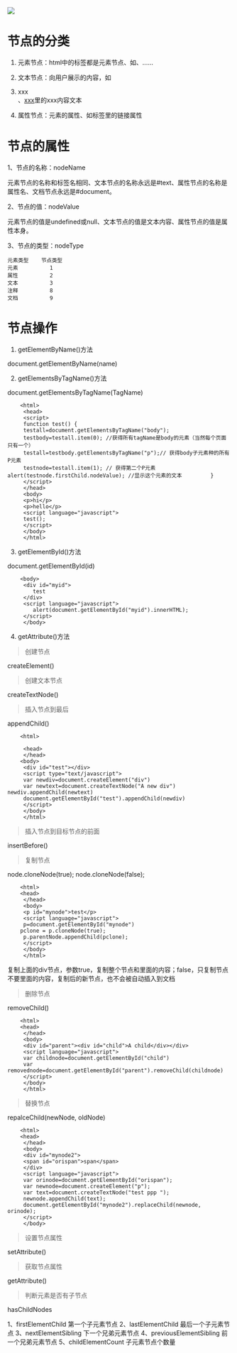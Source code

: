 
![](http://files.jb51.net/file_images/article/201412/201412111054092.png)
# 节点的分类  

1. 元素节点：html中的标签都是元素节点、如<a>、<body>......

2. 文本节点：向用户展示的内容，如<li>xxx</li>、<a href="#">xxx</a>里的xxx内容文本

3. 属性节点：元素的属性、如<a>标签里的链接属性

# 节点的属性

1、节点的名称：nodeName

元素节点的名称和标签名相同、文本节点的名称永远是#text、属性节点的名称是属性名、文档节点永远是#document。

2、节点的值：nodeValue

元素节点的值是undefined或null、文本节点的值是文本内容、属性节点的值是属性本身。

3、节点的类型：nodeType

	元素类型	节点类型
	元素			1
	属性			2
	文本			3
	注释			8
	文档			9
# 节点操作

1. getElementByName()方法

  document.getElementByName(name)

2. getElementsByTagName()方法
 
 document.getElementsByTagName(TagName)
	
		<html>  
		 <head>
         <script>
         function test() {
         testall=document.getElementsByTagName("body");
         testbody=testall.item(0); //获得所有tagName是body的元素（当然每个页面只有一个）
         testall=testbody.getElementsByTagName("p");// 获得body子元素种的所有P元素
         testnode=testall.item(1); // 获得第二个P元素         alert(testnode.firstChild.nodeValue); //显示这个元素的文本         }
         </script>
         </head>
         <body>
         <p>hi</p>
         <p>hello</p>
         <script language="javascript">
         test();
         </script>
         </body>
         </html>

3. getElementById()方法

document.getElementById(id)

 		<body>
         <div id="myid">
         	test
         </div>
         <script language="javascript">
         	alert(document.getElementById("myid").innerHTML);
         </script>
         </body>

4. getAttribute()方法

> 创建节点

createElement()

> 创建文本节点

createTextNode()

> 插入节点到最后

appendChild()


		<html>
         
         <head>
         </head>
		<body>
         <div id="test"></div>
         <script type="text/javascript">
         var newdiv=document.createElement("div")
         var newtext=document.createTextNode("A new div")         newdiv.appendChild(newtext)
         document.getElementById("test").appendChild(newdiv)
         </script>
         </body>
         </html>
> 插入节点到目标节点的前面

insertBefore()

> 复制节点

node.cloneNode(true);
node.cloneNode(false);

		<html>
		<head>
         </head>
         <body>
         <p id="mynode">test</p>
         <script language="javascript">
         p=document.getElementById("mynode")
        pclone = p.cloneNode(true);
         p.parentNode.appendChild(pclone);
         </script>
         </body>
         </html>

复制上面的div节点，参数true，复制整个节点和里面的内容；false，只复制节点不要里面的内容，复制后的新节点，也不会被自动插入到文档

> 删除节点

removeChild()

		<html>
 		<head>
         </head>
         <body>
         <div id="parent"><div id="child">A child</div></div>
         <script language="javascript">
         var childnode=document.getElementById("child")
         var removednode=document.getElementById("parent").removeChild(childnode)
         </script>
         </body>
         </html>

> 替换节点

repalceChild(newNode, oldNode)

		<html>
		<head>
         </head>
         <body>
         <div id="mynode2">
         <span id="orispan">span</span>
         </div>
         <script language="javascript">
         var orinode=document.getElementById("orispan");
         var newnode=document.createElement("p");
         var text=document.createTextNode("test ppp ");
         newnode.appendChild(text);
         document.getElementById("mynode2").replaceChild(newnode, orinode);
         </script>
         </body>
</html>

> 设置节点属性

setAttribute()

> 获取节点属性

getAttribute()

> 判断元素是否有子节点

hasChildNodes

1、firstElementChild        第一个子元素节点
2、lastElementChild        最后一个子元素节点
3、nextElementSibling        下一个兄弟元素节点
4、previousElementSibling    前一个兄弟元素节点
5、childElementCount        子元素节点个数量